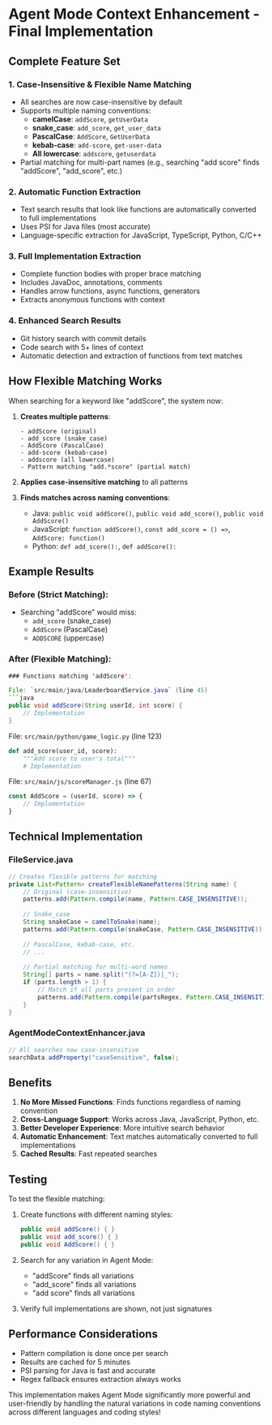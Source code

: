 # Agent Mode Context Enhancement - Final Implementation

## Complete Feature Set

### 1. **Case-Insensitive & Flexible Name Matching**
- All searches are now case-insensitive by default
- Supports multiple naming conventions:
  - **camelCase**: `addScore`, `getUserData`
  - **snake_case**: `add_score`, `get_user_data`
  - **PascalCase**: `AddScore`, `GetUserData`
  - **kebab-case**: `add-score`, `get-user-data`
  - **All lowercase**: `addscore`, `getuserdata`
- Partial matching for multi-part names (e.g., searching "add score" finds "addScore", "add_score", etc.)

### 2. **Automatic Function Extraction**
- Text search results that look like functions are automatically converted to full implementations
- Uses PSI for Java files (most accurate)
- Language-specific extraction for JavaScript, TypeScript, Python, C/C++

### 3. **Full Implementation Extraction**
- Complete function bodies with proper brace matching
- Includes JavaDoc, annotations, comments
- Handles arrow functions, async functions, generators
- Extracts anonymous functions with context

### 4. **Enhanced Search Results**
- Git history search with commit details
- Code search with 5+ lines of context
- Automatic detection and extraction of functions from text matches

## How Flexible Matching Works

When searching for a keyword like "addScore", the system now:

1. **Creates multiple patterns**:
   ```
   - addScore (original)
   - add_score (snake_case)
   - AddScore (PascalCase)
   - add-score (kebab-case)
   - addscore (all lowercase)
   - Pattern matching "add.*score" (partial match)
   ```

2. **Applies case-insensitive matching** to all patterns

3. **Finds matches across naming conventions**:
   - Java: `public void addScore()`, `public void add_score()`, `public void AddScore()`
   - JavaScript: `function addScore()`, `const add_score = () =>`, `AddScore: function()`
   - Python: `def add_score():`, `def addScore():`

## Example Results

### Before (Strict Matching):
- Searching "addScore" would miss:
  - `add_score` (snake_case)
  - `AddScore` (PascalCase)
  - `ADDSCORE` (uppercase)

### After (Flexible Matching):
```java
### Functions matching 'addScore':

File: `src/main/java/LeaderboardService.java` (line 45)
```java
public void addScore(String userId, int score) {
    // Implementation
}
```

File: `src/main/python/game_logic.py` (line 123)
```python
def add_score(user_id, score):
    """Add score to user's total"""
    # Implementation
```

File: `src/main/js/scoreManager.js` (line 67)
```javascript
const AddScore = (userId, score) => {
    // Implementation
}
```

## Technical Implementation

### FileService.java
```java
// Creates flexible patterns for matching
private List<Pattern> createFlexibleNamePatterns(String name) {
    // Original (case-insensitive)
    patterns.add(Pattern.compile(name, Pattern.CASE_INSENSITIVE));
    
    // Snake_case
    String snakeCase = camelToSnake(name);
    patterns.add(Pattern.compile(snakeCase, Pattern.CASE_INSENSITIVE));
    
    // PascalCase, kebab-case, etc.
    // ...
    
    // Partial matching for multi-word names
    String[] parts = name.split("(?=[A-Z])|_");
    if (parts.length > 1) {
        // Match if all parts present in order
        patterns.add(Pattern.compile(partsRegex, Pattern.CASE_INSENSITIVE));
    }
}
```

### AgentModeContextEnhancer.java
```java
// All searches now case-insensitive
searchData.addProperty("caseSensitive", false);
```

## Benefits

1. **No More Missed Functions**: Finds functions regardless of naming convention
2. **Cross-Language Support**: Works across Java, JavaScript, Python, etc.
3. **Better Developer Experience**: More intuitive search behavior
4. **Automatic Enhancement**: Text matches automatically converted to full implementations
5. **Cached Results**: Fast repeated searches

## Testing

To test the flexible matching:

1. Create functions with different naming styles:
   ```java
   public void addScore() { }
   public void add_score() { }
   public void AddScore() { }
   ```

2. Search for any variation in Agent Mode:
   - "addScore" finds all variations
   - "add_score" finds all variations
   - "add score" finds all variations

3. Verify full implementations are shown, not just signatures

## Performance Considerations

- Pattern compilation is done once per search
- Results are cached for 5 minutes
- PSI parsing for Java is fast and accurate
- Regex fallback ensures extraction always works

This implementation makes Agent Mode significantly more powerful and user-friendly by handling the natural variations in code naming conventions across different languages and coding styles!
